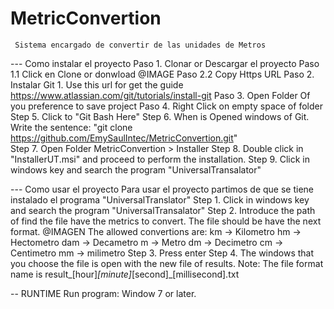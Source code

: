 # MetricConvertion
     Sistema encargado de convertir de las unidades de Metros

--- Como instalar el proyecto
   Paso 1. Clonar or Descargar el proyecto 
   		Paso 1.1 Click en Clone or donwload @IMAGE
   		Paso 2.2 Copy Https URL
   Paso 2. Instalar Git 
   		1. Use this url for get the guide https://www.atlassian.com/git/tutorials/install-git 
   Paso 3. Open Folder Of you preference to save project 
   Paso 4. Right Click on empty space of folder 
   Step 5. Click to "Git Bash Here"
   Step 6. When is Opened windows of Git. Write the sentence: "git clone https://github.com/EmySaulIntec/MetricConvertion.git"  
   Step 7. Open Folder MetricConvertion > Installer
   Step 8. Double click in "InstallerUT.msi" and proceed to perform the installation.
   Step 9. Click in windows key and search the program "UniversalTransalator" 
      
--- Como usar el proyecto 
Para usar el proyecto partimos de que se tiene instalado el programa "UniversalTranslator"
 	Step 1. Click in windows key and search the program "UniversalTransalator" 
 	Step 2. Introduce the path of find the file have the metrics to convert. The file should be have the next format.
 			@IMAGEN
 			The allowed convertions are: 
	 			km -> Kilometro
	            hm -> Hectometro
	            dam -> Decametro
	            m -> Metro
	            dm -> Decimetro
	            cm -> Centimetro
	            mm -> milimetro
 	Step 3. Press enter
 	Step 4. The windows that you choose the file is open with the new file of results.
 	Note: The file format name is result_[hour]_[minute]_[second]_[millisecond].txt


-- RUNTIME 
	Run program:
		Window 7 or later.
	